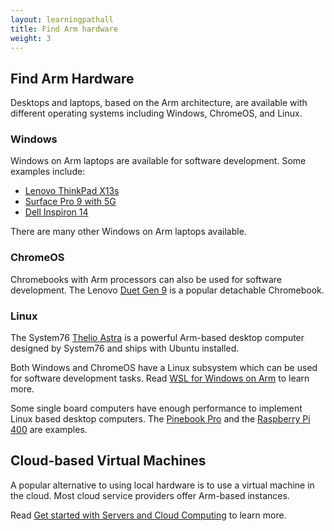 ```yaml
---
layout: learningpathall
title: Find Arm hardware
weight: 3
---
```


## Find Arm Hardware 

Desktops and laptops, based on the Arm architecture, are available with different operating systems including Windows, ChromeOS, and Linux.

### Windows

Windows on Arm laptops are available for software development. Some examples include:

- [Lenovo ThinkPad X13s](https://www.lenovo.com/us/en/p/laptops/thinkpad/thinkpadx/thinkpad-x13s-(13-inch-snapdragon)/len101t0019)
- [Surface Pro 9 with 5G](https://www.microsoft.com/en-us/d/surface-pro-9/93vkd8np4fvk)
- [Dell Inspiron 14](https://www.dell.com/en-us/shop/dell-laptops/inspiron-14-laptop/spd/inspiron-14-3420-laptop)

There are many other Windows on Arm laptops available.

### ChromeOS

Chromebooks with Arm processors can also be used for software development. The Lenovo [Duet Gen 9](https://www.lenovo.com/us/en/p/laptops/lenovo/lenovo-edu-chromebooks/lenovo-chromebook-duet-gen-9-11-inch-mediatek/83hh0000us) is a popular detachable Chromebook. 

### Linux

The System76 [Thelio Astra](https://www.system76.com/arm/) is a powerful Arm-based desktop computer designed by System76 and ships with Ubuntu installed. 

Both Windows and ChromeOS have a Linux subsystem which can be used for software development tasks. Read [WSL for Windows on Arm](/learning-paths/laptops-and-desktops/wsl2) to learn more.

Some single board computers have enough performance to implement Linux based desktop computers. The [Pinebook Pro](https://pine64.org/devices/pinebook_pro/) and the [Raspberry Pi 400](https://www.raspberrypi.com/products/raspberry-pi-400/) are examples.

## Cloud-based Virtual Machines

A popular alternative to using local hardware is to use a virtual machine in the cloud. Most cloud service providers offer Arm-based instances.

Read [Get started with Servers and Cloud Computing](/learning-paths/servers-and-cloud-computing/intro) to learn more.
